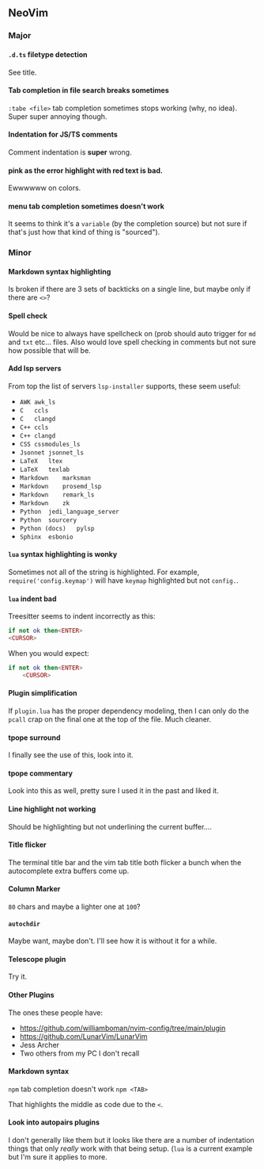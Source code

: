 ## NeoVim

### Major

#### `.d.ts` filetype detection

See title.

#### Tab completion in file search breaks sometimes

`:tabe <file>` tab completion sometimes stops working (why, no idea). Super super annoying though.

#### Indentation for JS/TS comments

Comment indentation is **super** wrong.

#### pink as the error highlight with red text is bad.

Ewwwwww on colors.

#### menu tab completion sometimes doesn't work

It seems to think it's a `variable` (by the completion source) but not sure if
that's just how that kind of thing is "sourced").

### Minor

#### Markdown syntax highlighting

Is broken if there are 3 sets of backticks on a single line, but maybe only if there are `<>`?

#### Spell check

Would be nice to always have spellcheck on (prob should auto trigger for `md`
and `txt` etc... files. Also would love spell checking in comments but not sure
how possible that will be.

#### Add lsp servers

From top the list of servers `lsp-installer` supports, these seem useful:
 * `AWK	awk_ls`
 * `C	ccls`
 * `C	clangd`
 * `C++	ccls`
 * `C++	clangd`
 * `CSS	cssmodules_ls`
 * `Jsonnet	jsonnet_ls`
 * `LaTeX	ltex`
 * `LaTeX	texlab`
 * `Markdown	marksman`
 * `Markdown	prosemd_lsp`
 * `Markdown	remark_ls`
 * `Markdown	zk`
 * `Python	jedi_language_server`
 * `Python	sourcery`
 * `Python (docs)	pylsp`
 * `Sphinx	esbonio`

#### `lua` syntax highlighting is wonky

Sometimes not all of the string is highlighted. For example,
`require('config.keymap')` will have `keymap` highlighted but not `config.`.

#### `lua` indent bad

Treesitter seems to indent incorrectly as this:

```lua
if not ok then<ENTER>
<CURSOR>
```

When you would expect:

```lua
if not ok then<ENTER>
    <CURSOR>
```

#### Plugin simplification

If `plugin.lua` has the proper dependency modeling, then I can only do the
`pcall` crap on the final one at the top of the file. Much cleaner.

#### tpope surround

I finally see the use of this, look into it.

#### tpope commentary

Look into this as well, pretty sure I used it in the past and liked it.

#### Line highlight not working

Should be highlighting but not underlining the current buffer....

#### Title flicker

The terminal title bar and the vim tab title both flicker a bunch when the
autocomplete extra buffers come up.

#### Column Marker

`80` chars and maybe a lighter one at `100`?

#### `autochdir`

Maybe want, maybe don't. I'll see how it is without it for a while.

#### Telescope plugin

Try it.

#### Other Plugins

The ones these people have:
* https://github.com/williamboman/nvim-config/tree/main/plugin
* https://github.com/LunarVim/LunarVim
* Jess Archer
* Two others from my PC I don't recall

#### Markdown syntax

`npm` tab completion doesn't work `npm <TAB>`

That highlights the middle as code due to the `<`.

#### Look into autopairs plugins

I don't generally like them but it looks like there are a number of indentation
things that only *really* work with that being setup. (`lua` is a current
example but I'm sure it applies to more.
